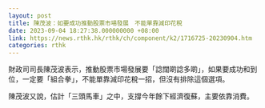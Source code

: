 ```yaml
---
layout: post
title: 陳茂波：如要成功推動股票市場發展　不能單靠減印花稅
date: 2023-09-04 18:27:38.000000000 +08:00
link: https://news.rthk.hk/rthk/ch/component/k2/1716725-20230904.htm
categories: rthk
---
```


財政司司長陳茂波表示，推動股票市場發展要「諗闊啲諗多啲」，如果要成功和到位，一定要「組合拳」，不能單靠減印花稅一招，但沒有排除這個選項。

陳茂波又說，估計「三頭馬車」之中，支撐今年餘下經濟復蘇，主要依靠消費。
